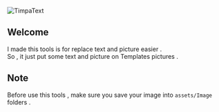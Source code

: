 ![TimpaText](https://socialify.git.ci/ichikyuuofficial/TimpaText/image?description=1&font=Source%20Code%20Pro&forks=1&issues=1&language=1&logo=https%3A%2F%2Fcdn-icons-png.flaticon.com%2F512%2F4038%2F4038552.png&name=1&owner=1&pattern=Circuit%20Board&pulls=1&stargazers=1&theme=Dark)

## Welcome

I made this tools is for replace text and picture easier .<br>
So , it just put some text and picture on Templates pictures . <br>

## Note

Before use this tools , make sure you save your image into `assets/Image` folders .